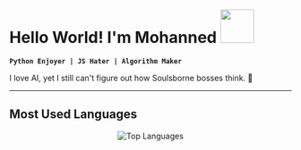 # Hello World! I'm Mohanned <img src="https://i.giphy.com/media/v1.Y2lkPTc5MGI3NjExcnJoM2JmcGY0ZTNoZHppbHBlc2EzaXg0NXhyZmlmbGJhYnA3bTFyMSZlcD12MV9pbnRlcm5hbF9naWZfYnlfaWQmY3Q9cw/GEi6jx9kdjnaAdRH91/giphy.gif" width="60px" height="60px" />

**`Python Enjoyer | JS Hater | Algorithm Maker`**  

I love AI, yet I still can't figure out how Soulsborne bosses think. 🤔

---


## Most Used Languages

<div align="center">
  <img 
       src="https://github-readme-stats.vercel.app/api/top-langs/?username=Mezghenna-Mohanned&layout=compact&card_width=1000" 
       alt="Top Languages"
  />
</div>

